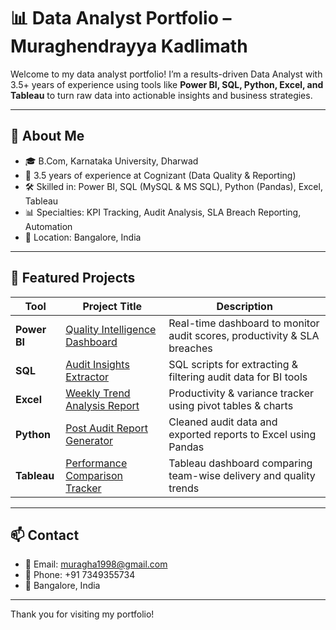 # 📊 Data Analyst Portfolio – Muraghendrayya Kadlimath

Welcome to my data analyst portfolio! I’m a results-driven Data Analyst with 3.5+ years of experience using tools like **Power BI, SQL, Python, Excel, and Tableau** to turn raw data into actionable insights and business strategies.

---

## 💼 About Me
- 🎓 B.Com, Karnataka University, Dharwad
- 🧠 3.5 years of experience at Cognizant (Data Quality & Reporting)
- 🛠️ Skilled in: Power BI, SQL (MySQL & MS SQL), Python (Pandas), Excel, Tableau
- 📊 Specialties: KPI Tracking, Audit Analysis, SLA Breach Reporting, Automation
- 📍 Location: Bangalore, India

---

## 📁 Featured Projects

| Tool      | Project Title                                 | Description |
|-----------|-----------------------------------------------|-------------|
| **Power BI** | [Quality Intelligence Dashboard](./PowerBI_Quality_Intelligence_Dashboard) | Real-time dashboard to monitor audit scores, productivity & SLA breaches |
| **SQL**      | [Audit Insights Extractor](./SQL_Audit_Insights_Extractor) | SQL scripts for extracting & filtering audit data for BI tools |
| **Excel**    | [Weekly Trend Analysis Report](./Excel_Trend_Analysis_Report) | Productivity & variance tracker using pivot tables & charts |
| **Python**   | [Post Audit Report Generator](./Python_Post_Audit_Report_Generator) | Cleaned audit data and exported reports to Excel using Pandas |
| **Tableau**  | [Performance Comparison Tracker](./Tableau_Performance_Comparison_Tracker) | Tableau dashboard comparing team-wise delivery and quality trends |

---

## 📫 Contact

- 📧 Email: muragha1998@gmail.com  
- 📱 Phone: +91 7349355734  
- 📍 Bangalore, India

---

Thank you for visiting my portfolio!

